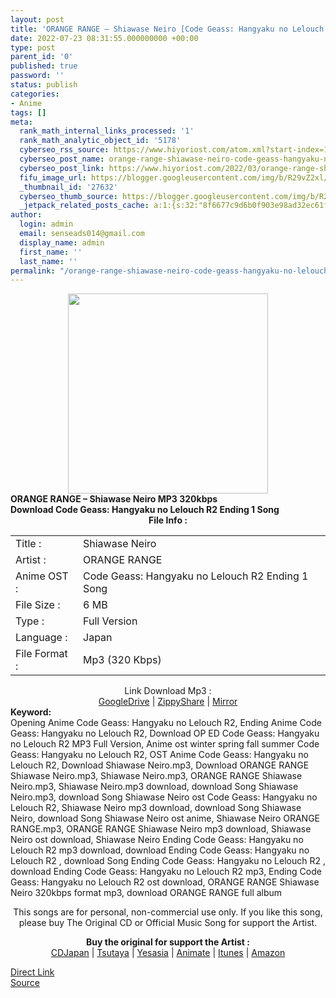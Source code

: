 ```yaml
---
layout: post
title: 'ORANGE RANGE – Shiawase Neiro [Code Geass: Hangyaku no Lelouch R2 Ending 1]'
date: 2022-07-23 08:31:55.000000000 +00:00
type: post
parent_id: '0'
published: true
password: ''
status: publish
categories:
- Anime
tags: []
meta:
  rank_math_internal_links_processed: '1'
  rank_math_analytic_object_id: '5178'
  cyberseo_rss_source: https://www.hiyoriost.com/atom.xml?start-index=1
  cyberseo_post_name: orange-range-shiawase-neiro-code-geass-hangyaku-no-lelouch-r2-ending-1
  cyberseo_post_link: https://www.hiyoriost.com/2022/03/orange-range-shiawase-neiro-code-geass.html
  fifu_image_url: https://blogger.googleusercontent.com/img/b/R29vZ2xl/AVvXsEjSrYI4Lk9ieDmzIjVE-_5EYNpxIGQEJc1xrAmAGYkIncISX7MDI3DgLtJAVFHT16bE6CILjijXtxymBKxVY16T7pbFxBtcK9M2JC7szNGJVVDU0OZlJsfE1_BFa4fxP9KYp-FT6izbI1Wz3Wvq5jOZFKenmQLigqMrzmX_lgqEj1y9Nq5YkQnZHwM2/s500/ORANGE-RANGE-Shiawase-Neiro.jpg
  _thumbnail_id: '27632'
  cyberseo_thumb_source: https://blogger.googleusercontent.com/img/b/R29vZ2xl/AVvXsEjSrYI4Lk9ieDmzIjVE-_5EYNpxIGQEJc1xrAmAGYkIncISX7MDI3DgLtJAVFHT16bE6CILjijXtxymBKxVY16T7pbFxBtcK9M2JC7szNGJVVDU0OZlJsfE1_BFa4fxP9KYp-FT6izbI1Wz3Wvq5jOZFKenmQLigqMrzmX_lgqEj1y9Nq5YkQnZHwM2/s500/ORANGE-RANGE-Shiawase-Neiro.jpg
  _jetpack_related_posts_cache: a:1:{s:32:"8f6677c9d6b0f903e98ad32ec61f8deb";a:2:{s:7:"expires";i:1658621103;s:7:"payload";a:3:{i:0;a:1:{s:2:"id";i:27633;}i:1;a:1:{s:2:"id";i:27627;}i:2;a:1:{s:2:"id";i:27629;}}}}
author:
  login: admin
  email: senseads014@gmail.com
  display_name: admin
  first_name: ''
  last_name: ''
permalink: "/orange-range-shiawase-neiro-code-geass-hangyaku-no-lelouch-r2-ending-1/"
---
```

<div class="separator" style="clear: both; text-align: center;"><img src="{{ site.baseurl }}/assets/2022/07/ORANGE-RANGE-Shiawase-Neiro.jpg" border="0" data-original-height="600" data-original-width="600" height="320" width="320" /></div>
<div class="judulpost"><b>ORANGE RANGE – Shiawase Neiro MP3 320kbps <br />Download Code Geass: Hangyaku no Lelouch R2 Ending 1 Song</b></div>
<div class="linkdownload" align="center"><b>File Info : </b></div>
<div class="info2" id="Info">
<table>
<tbody>
<tr>
<td class="tablex">Title :</td>
<td>Shiawase Neiro</td>
</tr>
<tr>
<td class="tablex">Artist :</td>
<td>ORANGE RANGE</td>
</tr>
<tr>
<td class="tablex">Anime OST :</td>
<td>Code Geass: Hangyaku no Lelouch R2 Ending 1 Song</td>
</tr>
<tr>
<td class="tablex">File Size :</td>
<td>6 MB</td>
</tr>
<tr>
<td class="tablex">Type :</td>
<td>Full Version</td>
</tr>
<tr>
<td class="tablex">Language :</td>
<td>Japan</td>
</tr>
<tr>
<td class="tablex">File Format :</td>
<td>Mp3 (320 Kbps)</td>
</tr>
</tbody>
</table>
</div>
<div style="text-align: center;">
<div class="dlbod" id="boxdownload">
<div class="smokeddl">
<div class="linkdownload">Link Download Mp3 : </div>
<div class="smokeurl"><a href="https://drive.google.com/file/d/1A91qRngb-__UnPf-8WWV2VEKtCdX97Zo/view?usp=drivesdk" rel="nofollow noopener" target="_blank">GoogleDrive</a> | <a href="https://www41.zippyshare.com/v/DzPr3phE/file.html" rel="nofollow noopener" target="_blank">ZippyShare</a> | <a href="https://www.mirrored.to/files/1OU6OHIS/[hiyoriost.com]_ORANGE_RANGE_-_Shiawase_Neiro.mp3_links" rel="nofollow noopener" target="_blank">Mirror</a> </div>
</div>
</div>
</div>
<div class="keywordz"><b>Keyword:</b>
<div class="tagser">
<div class="tags">Opening Anime Code Geass: Hangyaku no Lelouch R2, Ending Anime Code Geass: Hangyaku no Lelouch R2, Download OP ED Code Geass: Hangyaku no Lelouch R2 MP3 Full Version, Anime ost winter spring fall summer Code Geass: Hangyaku no Lelouch R2, OST Anime Code Geass: Hangyaku no Lelouch R2, Download Shiawase Neiro.mp3, Download ORANGE RANGE Shiawase Neiro.mp3, Shiawase Neiro.mp3, ORANGE RANGE Shiawase Neiro.mp3, Shiawase Neiro.mp3 download, download Song Shiawase Neiro.mp3, download Song Shiawase Neiro ost Code Geass: Hangyaku no Lelouch R2, Shiawase Neiro mp3 download, download Song Shiawase Neiro, download Song Shiawase Neiro ost anime, Shiawase Neiro ORANGE RANGE.mp3, ORANGE RANGE Shiawase Neiro mp3 download, Shiawase Neiro ost download, Shiawase Neiro Ending Code Geass: Hangyaku no Lelouch R2 mp3 download, download Ending Code Geass: Hangyaku no Lelouch R2 , download Song Ending Code Geass: Hangyaku no Lelouch R2 , download Ending Code Geass: Hangyaku no Lelouch R2 mp3, Ending Code Geass: Hangyaku no Lelouch R2 ost download, ORANGE RANGE Shiawase Neiro 320kbps format mp3, download ORANGE RANGE full album</div>
</div>
<p /></div>
<div class="buycd" align="center">This songs are for personal, non-commercial use only. If you like this song, please buy The Original CD or Official Music Song for support the Artist.
<p /></div>
<div class="buyat" align="center"><span class="syclons0"><b>Buy the original for support the Artist : </b><br /> <a href="https://www.cdjapan.co.jp/" target="_blank" rel="noopener">CDJapan</a> | <a href="https://shop.tsutaya.co.jp/" target="_blank" rel="noopener">Tsutaya</a> | <a href="https://www.yesasia.com/" target="_blank" rel="noopener">Yesasia</a> | <a href="https://www.animate-onlineshop.jp/" target="_blank" rel="noopener">Animate</a> | <a href="https://www.apple.com/jp/itunes" target="_blank" rel="noopener">Itunes</a> | <a href="https://amazon.co.jp/" target="_blank" rel="noopener">Amazon</a></span></p>
</div>
<link rel="stylesheet" href="https://cdnjs.cloudflare.com/ajax/libs/font-awesome/4.7.0/css/font-awesome.min.css" />
<div class="divbtn"> <a href="https://handymansurrender.com/fihup8buzv?key=94550f7ce39444073321dde3b8782f97" class="btn"><i class="fa fa-download"></i> Direct Link</a> <br /><a href="https://www.hiyoriost.com/2022/03/orange-range-shiawase-neiro-code-geass.html">Source</a> </div>
